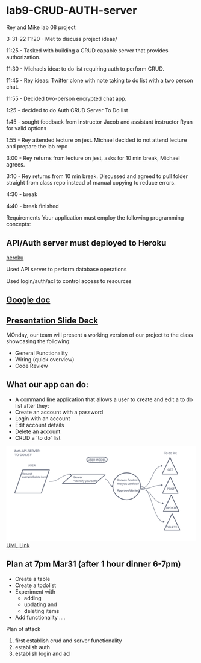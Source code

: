 # lab9-CRUD-AUTH-server
Rey and Mike lab 08 project



3-31-22
11:20 - Met to discuss project ideas/

11:25 - Tasked with building a CRUD capable server that provides authorization.

11:30 - Michaels idea: to do list requiring auth to perform CRUD.

11:45 - Rey ideas: Twitter clone with note taking to do list with a two person chat.

11:55 - Decided two-person encrypted chat app.

1:25 - decided to do Auth CRUD Server To Do list

1:45 - sought feedback from instructor Jacob and assistant instructor Ryan for valid options

1:55 - Rey attended lecture on jest. Michael decided to not attend lecture and prepare the lab repo

3:00 - Rey returns from lecture on jest, asks for 10 min break, Michael agrees.

3:10 - Rey returns from 10 min break.
       Discussed and agreed to pull folder straight from class repo instead of manual copying to reduce errors.

4:30 - break

4:40 - break finished

Requirements
Your application must employ the following programming concepts:

## API/Auth server must deployed to Heroku
[heroku]()

Used API server to perform database operations

Used login/auth/acl to control access to resources

## [Google doc](https://docs.google.com/document/d/1wsUU4DYcN0ZN13N7iCrOBs61ZImt9NikzwyvC-LzSm8/edit?usp=sharing)

## [Presentation Slide Deck](https://docs.google.com/presentation/d/1wL4-YznWNWUqwGxZwVm9rXOMnkB4acqfkGfItyzhkGw/edit?usp=sharing)

MOnday, our team will present a working version of our project to the class showcasing the following:

- General Functionality
- Wiring (quick overview)
- Code Review

## What our app can do:

- A command line application that allows a user to create and edit a to do list after they:
- Create an account with a password
- Login with an account
- Edit account details
- Delete an account
- CRUD a 'to do' list

![UML](lab09UML.png)
[UML Link](https://nicholasm734954.invisionapp.com/freehand/Lab-09-UML-JnTZU5yw5?dsid_h=d11ca5c683adf79bc05df845c734b49aa958d6c6bd288487cc3c4c7aa2154e54&uid_h=ddedb533e3da7785b77b33df291811a8fcde1503979fab0b52ecf3781e81f767)



## Plan at 7pm Mar31 (after 1 hour dinner 6-7pm)

- Create a table
- Create a todolist
- Experiment with 
  - adding 
  - updating and 
  - deleting items
- Add functionality
 ....

Plan of attack

 1. first establish crud and server functionality
 2. establish auth
 3. establish login and acl
